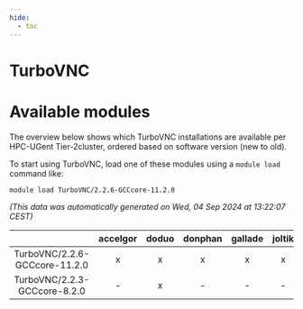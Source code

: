 ```yaml
---
hide:
  - toc
---
```


TurboVNC
========

# Available modules


The overview below shows which TurboVNC installations are available per HPC-UGent Tier-2cluster, ordered based on software version (new to old).

To start using TurboVNC, load one of these modules using a `module load` command like:

```shell
module load TurboVNC/2.2.6-GCCcore-11.2.0
```

*(This data was automatically generated on Wed, 04 Sep 2024 at 13:22:07 CEST)*  

| |accelgor|doduo|donphan|gallade|joltik|shinx|skitty|
| :---: | :---: | :---: | :---: | :---: | :---: | :---: | :---: |
|TurboVNC/2.2.6-GCCcore-11.2.0|x|x|x|x|x|-|x|
|TurboVNC/2.2.3-GCCcore-8.2.0|-|x|-|-|-|-|-|
